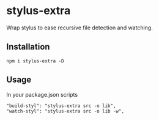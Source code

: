 # stylus-extra

Wrap stylus to ease recursive file detection and watching.

## Installation

```
npm i stylus-extra -D
```

## Usage

In your package.json scripts
```
"build-styl": "stylus-extra src -o lib",
"watch-styl": "stylus-extra src -o lib -w",
```
